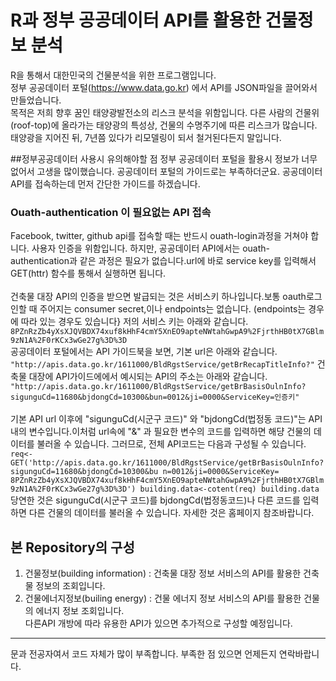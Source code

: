 # R과 정부 공공데이터 API를 활용한 건물정보 분석  

R을 통해서 대한민국의 건물분석을 위한 프로그램입니다.<br>
정부 공공데이터 포털(https://www.data.go.kr) 에서 API를 JSON파일을 끌어와서 만들었습니다. <br>
목적은 저희 향후 꿈인 태양광발전소의 리스크 분석을 위함입니다. 다른 사람의 건물위(roof-top)에 올라가는 태양광의 특성상, 건물의 수명주기에 따른 리스크가 많습니다.
태양광을 지어진 뒤, 7년쯤 있다가 리모델링이 되서 철거된다든지 말입니다. 

##정부공공데이터 사용시 유의해야할 점 
정부 공공데이터 포털을 활용시 정보가 너무 없어서 고생을 많이했습니다. 공공데이터 포털의 가이드로는 부족하더군요. 공공데이터 API를 접속하는데 먼저 간단한 가이드를 하겠습니다.   <br>

### Ouath-authentication 이 필요없는 API 접속<br>
Facebook, twitter, github api를 접속할 때는 반드시 ouath-login과정을 거쳐야 합니다. 사용자 인증을 위함입니다. 
하지만, 공공데이터 API에서는 ouath-authentication과 같은 과정은 필요가 없습니다.url에 바로 service key를 입력해서 GET(httr) 함수를 통해서 실행하면 됩니다. 
<br></br>
건축물 대장 API의 인증을 받으면 발급되는 것은 서비스키 하나입니다.보통 oauth로그인할 때 주어지는 consumer secret,이나 endpoints는 없습니다. (endpoints는 경우에 따라 있는 경우도 있습니다} 저의 서비스 키는 아래와 같습니다.
<br>
`8PZnRzZb4yXsXJQVBDX74xuf8kHhF4cmY5XnEO9apteNWtahGwpA9%2FjrthHB0tX7GBlm9zN1A%2F0rKCx3wGe27g%3D%3D`
<br>
공공데이터 포털에서는 API 가이드북을 보면, 기본 url은 아래와 같습니다.<br> 
`"http://apis.data.go.kr/1611000/BldRgstService/getBrRecapTitleInfo?"`
건축물 대장에 API가이드에에서 예시되는 API의 주소는 아래와 같습니다.<br>  ``"http://apis.data.go.kr/1611000/BldRgstService/getBrBasisOulnInfo?sigunguCd=11680&bjdongCd=10300&bun=0012&ji=0000&ServiceKey=인증키" ``<br></br>
기본 API url 이후에 "sigunguCd(시군구 코드)" 와 "bjdongCd(법정동 코드)"는 API내의 변수입니다.이처럼 url속에 "&" 과 필요한 변수의 코드를 입력하면 해댱 건물의 데이터를 불러올 수 있습니다. 그러므로, 전체 API코드는 다음과 구성될 수 있습니다. 
<br>
    `req<-GET('http://apis.data.go.kr/1611000/BldRgstService/getBrBasisOulnInfo?sigunguCd=11680&bjdongCd=10300&bu n=0012&ji=0000&ServiceKey= 8PZnRzZb4yXsXJQVBDX74xuf8kHhF4cmY5XnEO9apteNWtahGwpA9%2FjrthHB0tX7GBlm9zN1A%2F0rKCx3wGe27g%3D%3D')
    building.data<-cotent(req)
    building.data `
<br> 
당연한 것은 sigunguCd(시군구 코드)를 bjdongCd(법정동코드)나 다른 코드를 입력하면 다른 건물의 데이터를 불러올 수 있습니다. 자세한 것은 홈페이지 참조바랍니다. 

## 본 Repository의 구성 
1. 건물정보(building information) : 건축물 대장 정보 서비스의 API를 활용한 건축물 정보의 조회입니다. <br> 
2. 건물에너지정보(builing energy) : 건물 에너지 정보 서비스의 API를 활용한 건물의 에너지 정보 조회입니다. <br>
다른API 개방에 따라 유용한 API가 있으면 추가적으로 구성할 예정입니다. <br>
<hr>
문과 전공자여서 코드 자체가 많이 부족합니다. 부족한 점 있으면 언제든지 연락바랍니다. 










